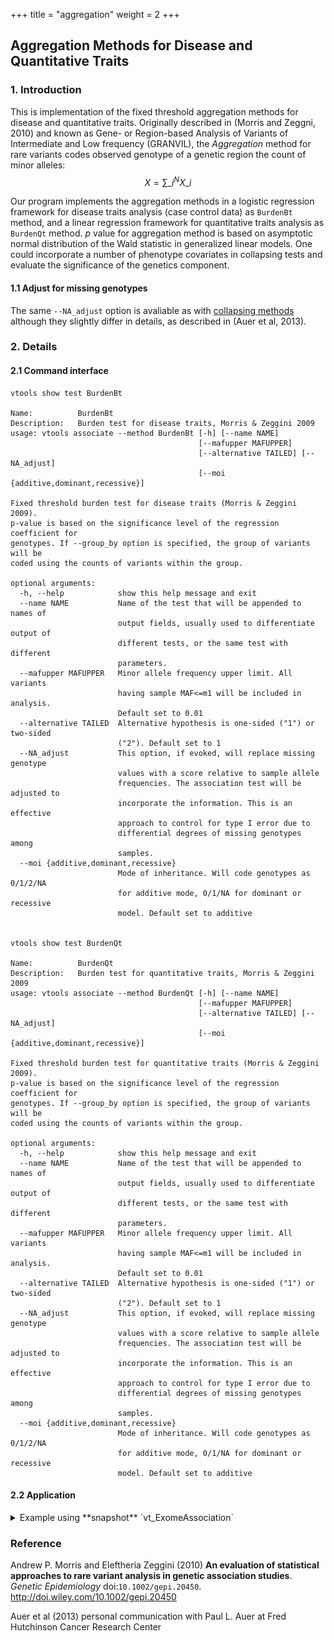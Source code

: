
+++
title = "aggregation"
weight = 2
+++




## Aggregation Methods for Disease and Quantitative Traits 



### 1. Introduction

This is implementation of the fixed threshold aggregation methods for disease and quantitative traits. Originally described in (Morris and Zeggni, 2010) and known as Gene- or Region-based Analysis of Variants of Intermediate and Low frequency (GRANVIL), the *Aggregation* method for rare variants codes observed genotype of a genetic region the count of minor alleles:  $$X = \sum\_i^N X\_i$$ 

Our program implements the aggregation methods in a logistic regression framework for disease traits analysis (case control data) as `BurdenBt` method, and a linear regression framework for quantitative traits analysis as `BurdenQt` method. $p$ value for aggregation method is based on asymptotic normal distribution of the Wald statistic in generalized linear models. One could incorporate a number of phenotype covariates in collapsing tests and evaluate the significance of the genetics component. 



#### 1.1 Adjust for missing genotypes

The same `--NA_adjust` option is avaliable as with [collapsing methods][1] although they slightly differ in details, as described in (Auer et al, 2013). 



### 2. Details

#### 2.1 Command interface

    vtools show test BurdenBt

    Name:          BurdenBt
    Description:   Burden test for disease traits, Morris & Zeggini 2009
    usage: vtools associate --method BurdenBt [-h] [--name NAME]
                                              [--mafupper MAFUPPER]
                                              [--alternative TAILED] [--NA_adjust]
                                              [--moi {additive,dominant,recessive}]
    
    Fixed threshold burden test for disease traits (Morris & Zeggini 2009).
    p-value is based on the significance level of the regression coefficient for
    genotypes. If --group_by option is specified, the group of variants will be
    coded using the counts of variants within the group.
    
    optional arguments:
      -h, --help            show this help message and exit
      --name NAME           Name of the test that will be appended to names of
                            output fields, usually used to differentiate output of
                            different tests, or the same test with different
                            parameters.
      --mafupper MAFUPPER   Minor allele frequency upper limit. All variants
                            having sample MAF<=m1 will be included in analysis.
                            Default set to 0.01
      --alternative TAILED  Alternative hypothesis is one-sided ("1") or two-sided
                            ("2"). Default set to 1
      --NA_adjust           This option, if evoked, will replace missing genotype
                            values with a score relative to sample allele
                            frequencies. The association test will be adjusted to
                            incorporate the information. This is an effective
                            approach to control for type I error due to
                            differential degrees of missing genotypes among
                            samples.
      --moi {additive,dominant,recessive}
                            Mode of inheritance. Will code genotypes as 0/1/2/NA
                            for additive mode, 0/1/NA for dominant or recessive
                            model. Default set to additive
    

    vtools show test BurdenQt

    Name:          BurdenQt
    Description:   Burden test for quantitative traits, Morris & Zeggini 2009
    usage: vtools associate --method BurdenQt [-h] [--name NAME]
                                              [--mafupper MAFUPPER]
                                              [--alternative TAILED] [--NA_adjust]
                                              [--moi {additive,dominant,recessive}]
    
    Fixed threshold burden test for quantitative traits (Morris & Zeggini 2009).
    p-value is based on the significance level of the regression coefficient for
    genotypes. If --group_by option is specified, the group of variants will be
    coded using the counts of variants within the group.
    
    optional arguments:
      -h, --help            show this help message and exit
      --name NAME           Name of the test that will be appended to names of
                            output fields, usually used to differentiate output of
                            different tests, or the same test with different
                            parameters.
      --mafupper MAFUPPER   Minor allele frequency upper limit. All variants
                            having sample MAF<=m1 will be included in analysis.
                            Default set to 0.01
      --alternative TAILED  Alternative hypothesis is one-sided ("1") or two-sided
                            ("2"). Default set to 1
      --NA_adjust           This option, if evoked, will replace missing genotype
                            values with a score relative to sample allele
                            frequencies. The association test will be adjusted to
                            incorporate the information. This is an effective
                            approach to control for type I error due to
                            differential degrees of missing genotypes among
                            samples.
      --moi {additive,dominant,recessive}
                            Mode of inheritance. Will code genotypes as 0/1/2/NA
                            for additive mode, 0/1/NA for dominant or recessive
                            model. Default set to additive
    



#### 2.2 Application

<details><summary> Example using **snapshot** `vt_ExomeAssociation`</summary> 



    vtools associate rare status --covariates gender age bmi exposure -m "BurdenBt --name Burde\
    nBt --alternative 2" --group_by name2 --to_db burdenBt -j8 > burdenBt.txt

    INFO: 3180 samples are found
    INFO: 2632 groups are found
    INFO: Starting 8 processes to load genotypes
    Loading genotypes: 100% [========================================] 3,180 33.0/s in 00:01:36
    Testing for association: 100% [=========================================] 2,632/147 25.3/s in 00:01:43
    INFO: Association tests on 2632 groups have completed. 147 failed.
    INFO: Using annotation DB burdenBt in project test.
    INFO: Annotation database used to record results of association tests. Created on Wed, 30 Jan 2013 17:39:05
    

    vtools show fields | grep burdenBt

    burdenBt.name2               name2
    burdenBt.sample_size_BurdenBt sample size
    burdenBt.num_variants_BurdenBt number of variants in each group (adjusted for specified MAF
    burdenBt.total_mac_BurdenBt  total minor allele counts in a group (adjusted for MOI)
    burdenBt.beta_x_BurdenBt     test statistic. In the context of regression this is estimate of
    burdenBt.pvalue_BurdenBt     p-value
    burdenBt.wald_x_BurdenBt     Wald statistic for x (beta_x/SE(beta_x))
    burdenBt.beta_2_BurdenBt     estimate of beta for covariate 2
    burdenBt.beta_2_pvalue_BurdenBt p-value for covariate 2
    burdenBt.wald_2_BurdenBt     Wald statistic for covariate 2
    burdenBt.beta_3_BurdenBt     estimate of beta for covariate 3
    burdenBt.beta_3_pvalue_BurdenBt p-value for covariate 3
    burdenBt.wald_3_BurdenBt     Wald statistic for covariate 3
    burdenBt.beta_4_BurdenBt     estimate of beta for covariate 4
    burdenBt.beta_4_pvalue_BurdenBt p-value for covariate 4
    burdenBt.wald_4_BurdenBt     Wald statistic for covariate 4
    burdenBt.beta_5_BurdenBt     estimate of beta for covariate 5
    burdenBt.beta_5_pvalue_BurdenBt p-value for covariate 5
    burdenBt.wald_5_BurdenBt     Wald statistic for covariate 5
    

    head burdenBt.txt
    
    name2	sample_size_BurdenBt	num_variants_BurdenBt	total_mac_BurdenBt	beta_x_BurdenBt	pvalue_BurdenBt	wald_x_BurdenBt	beta_2_BurdenBt	beta_2_pvalue_BurdenBt	wald_2_BurdenBt	beta_3_BurdenBt	beta_3_pvalue_BurdenBt	wald_3_BurdenBt	beta_4_BurdenBt	beta_4_pvalue_BurdenBt	wald_4_BurdenBt	beta_5_BurdenBt	beta_5_pvalue_BurdenBt	wald_5_BurdenBt
    AADACL4	3180	5	138	-0.314582	0.321174	-0.992049	-0.295836	0.0157002	-2.41581	0.031285	4.33616E-09	5.87083	0.129902	1.92805E-40	13.3137	0.437291	0.00133887	3.20752
    AAMP	3180	3	35	0.00135633	0.997852	0.0026919	-0.298944	0.0146254	-2.44152	0.0312624	4.39097E-09	5.86875	0.130231	1.24946E-40	13.346	0.43547	0.00139464	3.19576
    ABCG8	3180	12	152	-0.432823	0.171192	-1.36838	-0.295762	0.0157794	-2.41398	0.0314772	3.67916E-09	5.89801	0.130108	1.52929E-40	13.331	0.440976	0.001228	3.2323
    ABCG5	3180	6	87	0.324674	0.3172	1.00023	-0.2988	0.0146577	-2.44073	0.0312857	4.15942E-09	5.87773	0.130409	9.33403E-41	13.3677	0.439149	0.00127711	3.22107
    ABCB10	3180	6	122	0.333178	0.219379	1.22818	-0.301597	0.013796	-2.46253	0.0312644	4.40563E-09	5.8682	0.130493	9.8029E-41	13.3641	0.431826	0.00154525	3.16605
    ABHD1	3180	5	29	-0.149027	0.813232	-0.236258	-0.298211	0.0148918	-2.435	0.0312405	4.49306E-09	5.86494	0.130264	1.16337E-40	13.3513	0.436326	0.001369	3.20111
    ABCB6	3180	7	151	-0.00762322	0.977401	-0.028327	-0.299001	0.0146089	-2.44193	0.0312671	4.42259E-09	5.86756	0.130228	1.17642E-40	13.3505	0.435506	0.00139372	3.19595
    ABI2	3180	1	25	0.982737	0.0422609	2.03094	-0.30075	0.0140623	-2.45567	0.0311325	4.9292E-09	5.84954	0.129821	1.95802E-40	13.3125	0.436794	0.00135518	3.20403
    ABL2	3180	4	41	0.192361	0.698251	0.387682	-0.298745	0.0146809	-2.44016	0.0312678	4.39516E-09	5.86859	0.130322	1.10243E-40	13.3553	0.436387	0.00136405	3.20215
    
**QQ-plot** 
<img src = "burdenBt.jpg" width = 500> 



    vtools associate rare bmi --covariates gender age exposure -m "BurdenQt --name BurdenQt --a\
    lternative 2" --group_by name2 --to_db burdenQt -j8 > burdenQt.txt
    
    INFO: 3180 samples are found
    INFO: 2632 groups are found
    INFO: Starting 8 processes to load genotypes
    Loading genotypes: 100% [===========================] 3,180 33.7/s in 00:01:34
    Testing for association: 100% [=========================] 2,632/147 26.2/s in 00:01:40
    INFO: Association tests on 2632 groups have completed. 147 failed.
    INFO: Using annotation DB burdenQt in project test.
    INFO: Annotation database used to record results of association tests. Created on Wed, 30 Jan 2013 23:01:44
    

    vtools show fields | grep burdenQt
    
    burdenQt.name2               name2
    burdenQt.sample_size_BurdenQt sample size
    burdenQt.num_variants_BurdenQt number of variants in each group (adjusted for specified MAF
    burdenQt.total_mac_BurdenQt  total minor allele counts in a group (adjusted for MOI)
    burdenQt.beta_x_BurdenQt     test statistic. In the context of regression this is estimate of
    burdenQt.pvalue_BurdenQt     p-value
    burdenQt.wald_x_BurdenQt     Wald statistic for x (beta_x/SE(beta_x))
    burdenQt.beta_2_BurdenQt     estimate of beta for covariate 2
    burdenQt.beta_2_pvalue_BurdenQt p-value for covariate 2
    burdenQt.wald_2_BurdenQt     Wald statistic for covariate 2
    burdenQt.beta_3_BurdenQt     estimate of beta for covariate 3
    burdenQt.beta_3_pvalue_BurdenQt p-value for covariate 3
    burdenQt.wald_3_BurdenQt     Wald statistic for covariate 3
    burdenQt.beta_4_BurdenQt     estimate of beta for covariate 4
    burdenQt.beta_4_pvalue_BurdenQt p-value for covariate 4
    burdenQt.wald_4_BurdenQt     Wald statistic for covariate 4
    



    head burdenQt.txt
    
    name2	sample_size_BurdenQt	num_variants_BurdenQt	total_mac_BurdenQt	beta_x_BurdenQt	pvalue_BurdenQt	wald_x_BurdenQt	beta_2_BurdenQt	beta_2_pvalue_BurdenQt	wald_2_BurdenQt	beta_3_BurdenQt	beta_3_pvalue_BurdenQt	wald_3_BurdenQt	beta_4_BurdenQt	beta_4_pvalue_BurdenQt	wald_4_BurdenQt
    AADACL4	3180	5	138	-0.461457	0.308686	-1.01815	-0.0716573	0.726877	-0.349314	0.0150768	0.0574562	1.90051	-0.939843	2.75155E-05	-4.19925
    ABCB10	3180	6	122	0.119	0.814045	0.23523	-0.0795874	0.697984	-0.388079	0.0150143	0.0585374	1.89233	-0.945568	2.50587E-05	-4.2205
    ABHD1	3180	5	29	0.00268703	0.997829	0.00272057	-0.0787737	0.700934	-0.384095	0.0150272	0.0583193	1.89397	-0.943247	2.5858E-05	-4.21338
    ABCA4	3180	43	492	0.0820913	0.74098	0.330584	-0.0787295	0.701037	-0.383955	0.0150093	0.0586193	1.89172	-0.942885	2.59414E-05	-4.21265
    ABI2	3180	1	25	1.19633	0.276415	1.0886	-0.081478	0.691101	-0.397397	0.0150043	0.0586562	1.89144	-0.941765	2.64399E-05	-4.20833
    ABL2	3180	4	41	-0.613866	0.475633	-0.713429	-0.0781101	0.703263	-0.380954	0.0150498	0.0579226	1.89697	-0.945432	2.46814E-05	-4.22394
    ACADL	3180	5	65	1.30339	0.0536027	1.93075	-0.0819058	0.689433	-0.39966	0.0150828	0.0572499	1.90209	-0.940465	2.6925E-05	-4.20419
    ACADM	3180	4	103	0.0561593	0.916101	0.105355	-0.0778643	0.704415	-0.379401	0.0150232	0.0583868	1.89347	-0.942722	2.61415E-05	-4.2109
    ACAP3	3180	3	17	0.296682	0.823678	0.222835	-0.07936	0.698787	-0.386993	0.0150257	0.0583418	1.8938	-0.942487	2.61991E-05	-4.2104
    
**QQ-plot** 
<img src = "burdenQt.jpg" width = 500> 

</details>

### Reference

Andrew P. Morris and Eleftheria Zeggini (2010) **An evaluation of statistical approaches to rare variant analysis in genetic association studies**. *Genetic Epidemiology* doi:`10.1002/gepi.20450`. <http://doi.wiley.com/10.1002/gepi.20450>

Auer et al (2013) personal communication with Paul L. Auer at Fred Hutchinson Cancer Research Center


 [1]:   /applications/association/joint_conditional/collapisng/